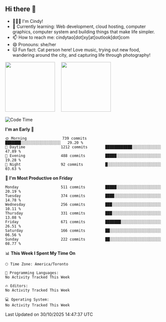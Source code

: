 ## Hi there 👋

<!--
**xinyue296/xinyue296** is a ✨ _special_ ✨ repository because its `README.md` (this file) appears on your GitHub profile.

Here are some ideas to get you started:

- 🔭 I’m currently working on ...
- 🌱 I’m currently learning ...
- 👯 I’m looking to collaborate on ...
- 🤔 I’m looking for help with ...
- 💬 Ask me about ...
- 📫 How to reach me: ...
- 😄 Pronouns: ...
- ⚡ Fun fact: ...
-->
- 👩🏻‍💻 I'm Cindy!
- 🌱 Currently learning: Web development, cloud hosting, computer graphics, computer system and building things that make life simpler.
- 📫 How to reach me: cindytao[dot]xy[at]outlook[dot]com
- 😄 Pronouns: she/her
- 🐱 Fun fact: Cat person here! Love music, trying out new food, wandering around the city, and capturing life through photography!

<!--Github Status: start-->
<div align="left">
  <img height="160em" src="https://github-readme-stats-topaz-two-25.vercel.app/api?username=xinyue296&theme=react&show_icons=true&count_private=true&include_orgs=true&hide=contribs,issues" />
    &nbsp;&nbsp;&nbsp;
  <img height="160em" src="https://github-readme-stats-cindy-taos-projects.vercel.app/api/top-langs/?username=xinyue296&theme=react&count_private=true&include_orgs=true&layout=compact" />
</div>
<!-- Github Status: end-->

<!--START_SECTION:waka-->
![Code Time](http://img.shields.io/badge/Code%20Time-294%20hrs%2036%20mins-blue)

**I'm an Early 🐤** 

```text
🌞 Morning                739 commits         ███████░░░░░░░░░░░░░░░░░░   29.20 % 
🌆 Daytime                1212 commits        ████████████░░░░░░░░░░░░░   47.89 % 
🌃 Evening                488 commits         █████░░░░░░░░░░░░░░░░░░░░   19.28 % 
🌙 Night                  92 commits          █░░░░░░░░░░░░░░░░░░░░░░░░   03.63 % 
```
📅 **I'm Most Productive on Friday** 

```text
Monday                   511 commits         █████░░░░░░░░░░░░░░░░░░░░   20.19 % 
Tuesday                  374 commits         ████░░░░░░░░░░░░░░░░░░░░░   14.78 % 
Wednesday                256 commits         ███░░░░░░░░░░░░░░░░░░░░░░   10.11 % 
Thursday                 331 commits         ███░░░░░░░░░░░░░░░░░░░░░░   13.08 % 
Friday                   671 commits         ███████░░░░░░░░░░░░░░░░░░   26.51 % 
Saturday                 166 commits         ██░░░░░░░░░░░░░░░░░░░░░░░   06.56 % 
Sunday                   222 commits         ██░░░░░░░░░░░░░░░░░░░░░░░   08.77 % 
```


📊 **This Week I Spent My Time On** 

```text
🕑︎ Time Zone: America/Toronto

💬 Programming Languages: 
No Activity Tracked This Week

🔥 Editors: 
No Activity Tracked This Week

💻 Operating System: 
No Activity Tracked This Week
```


 Last Updated on 30/10/2025 14:47:37 UTC
<!--END_SECTION:waka-->
